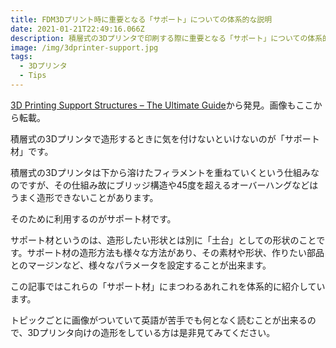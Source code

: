 ```yaml
---
title: FDM3Dプリント時に重要となる「サポート」についての体系的な説明
date: 2021-01-21T22:49:16.066Z
description: 積層式の3Dプリンタで印刷する際に重要となる「サポート」についての体系的な説明記事を紹介します。
image: /img/3dprinter-support.jpg
tags:
  - 3Dプリンタ
  - Tips
---
```

[3D Printing Support Structures – The Ultimate Guide](https://m.all3dp.com/1/3d-printing-support-structures/)から発見。画像もここから転載。

積層式の3Dプリンタで造形するときに気を付けないといけないのが「サポート材」です。

積層式の3Dプリンタは下から溶けたフィラメントを重ねていくという仕組みなのですが、その仕組み故にブリッジ構造や45度を超えるオーバーハングなどはうまく造形できないことがあります。

そのために利用するのがサポート材です。

サポート材というのは、造形したい形状とは別に「土台」としての形状のことです。サポート材の造形方法も様々な方法があり、その素材や形状、作りたい部品とのマージンなど、様々なパラメータを設定することが出来ます。

この記事ではこれらの「サポート材」にまつわるあれこれを体系的に紹介しています。

トピックごとに画像がついていて英語が苦手でも何となく読むことが出来るので、3Dプリンタ向けの造形をしている方は是非見てみてください。
